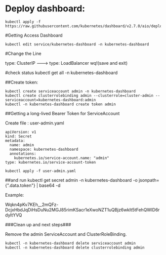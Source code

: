 # Deploy dashboard:

    kubectl apply -f https://raw.githubusercontent.com/kubernetes/dashboard/v2.7.0/aio/deploy/recommended.yaml

#Getting Access Dashboard

    kubectl edit service/kubernetes-dashboard -n kubernetes-dashboard

#Change the Line

type: ClusterIP ---> type: LoadBalancer  wq!(save and exit)

#check status
    kubectl get all -n kubernetes-dashboard

##Create token:

    kubectl create serviceaccount admin -n kubernetes-dashboard
    kubectl create clusterrolebinding admin --clusterrole=cluster-admin --serviceaccount=kubernetes-dashboard:admin
    kubectl -n kubernetes-dashboard create token admin

##Getting a long-lived Bearer Token for ServiceAccount

Create file : user-admin.yaml

    apiVersion: v1
    kind: Secret
    metadata:
      name: admin
      namespace: kubernetes-dashboard
      annotations:
        kubernetes.io/service-account.name: "admin"   
    type: kubernetes.io/service-account-token

    kubectl apply -f user-admin.yaml

##and run 
    kubectl get secret admin -n kubernetes-dashboard -o jsonpath={".data.token"} | base64 -d

Example:

Wqkn4pKv7KEh__2mQFz-DcjxHbdJqDiHsDuNu2MGJ85rimKSacr1eXwoNZT1uQBjz6wkIt5tFehQWlD6rdyItYVQ


###Clean up and next steps###

Remove the admin ServiceAccount and ClusterRoleBinding.

    kubectl -n kubernetes-dashboard delete serviceaccount admin
    kubectl -n kubernetes-dashboard delete clusterrolebinding admin
